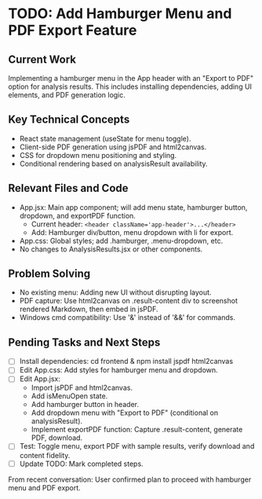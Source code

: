 # TODO: Add Hamburger Menu and PDF Export Feature

## Current Work
Implementing a hamburger menu in the App header with an "Export to PDF" option for analysis results. This includes installing dependencies, adding UI elements, and PDF generation logic.

## Key Technical Concepts
- React state management (useState for menu toggle).
- Client-side PDF generation using jsPDF and html2canvas.
- CSS for dropdown menu positioning and styling.
- Conditional rendering based on analysisResult availability.

## Relevant Files and Code
- App.jsx: Main app component; will add menu state, hamburger button, dropdown, and exportPDF function.
  - Current header: `<header className='app-header'>...</header>`
  - Add: Hamburger div/button, menu dropdown with li for export.
- App.css: Global styles; add .hamburger, .menu-dropdown, etc.
- No changes to AnalysisResults.jsx or other components.

## Problem Solving
- No existing menu: Adding new UI without disrupting layout.
- PDF capture: Use html2canvas on .result-content div to screenshot rendered Markdown, then embed in jsPDF.
- Windows cmd compatibility: Use '&' instead of '&&' for commands.

## Pending Tasks and Next Steps
- [ ] Install dependencies: cd frontend & npm install jspdf html2canvas
- [ ] Edit App.css: Add styles for hamburger menu and dropdown.
- [ ] Edit App.jsx: 
  - Import jsPDF and html2canvas.
  - Add isMenuOpen state.
  - Add hamburger button in header.
  - Add dropdown menu with "Export to PDF" (conditional on analysisResult).
  - Implement exportPDF function: Capture .result-content, generate PDF, download.
- [ ] Test: Toggle menu, export PDF with sample results, verify download and content fidelity.
- [ ] Update TODO: Mark completed steps.

From recent conversation: User confirmed plan to proceed with hamburger menu and PDF export.
